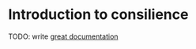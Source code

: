 # Introduction to consilience

TODO: write [great documentation](http://jacobian.org/writing/what-to-write/)
